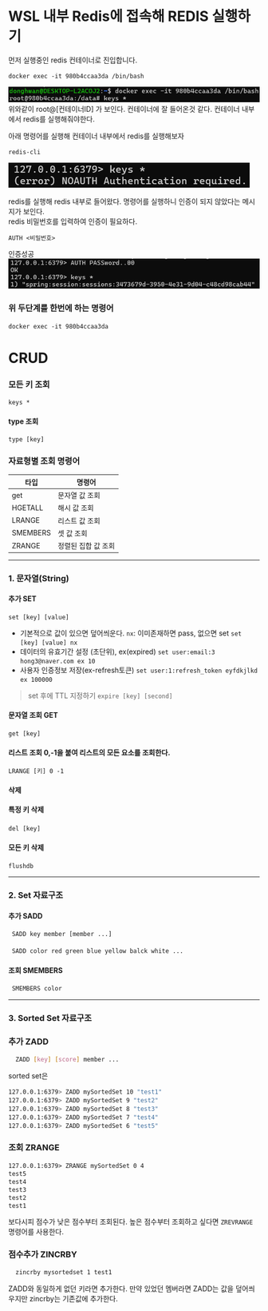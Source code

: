 # WSL 내부 Redis에 접속해 REDIS 실행하기

먼저 실행중인 redis 컨테이너로 진입합니다.

```
docker exec -it 980b4ccaa3da /bin/bash
```

![alt text](/resources/img/image.png)
위와같이 root@[컨테이너ID] 가 보인다. 컨테이너에 잘 들어온것 같다.
컨테이너 내부에서 redis를 실행해줘야한다.

아래 명령어를 실행해 컨테이너 내부에서 redis를 실행해보자
```
redis-cli
```
![alt text](/resources/img/image-1.png)

redis를 실행해 redis 내부로 들어왔다. 
명령어를 실행하니 인증이 되지 않았다는 메시지가 보인다.  
redis 비밀번호를 입력하여 인증이 필요하다.
```
AUTH <비밀번호>
```

인증성공
![alt text](/resources/img/image-2.png)


### 위 두단계를 한번에 하는 명령어
```
docker exec -it 980b4ccaa3da
```
# CRUD

### 모든 키 조회
```
keys *
```

#### type 조회 
```
type [key]
```


### 자료형별 조회 명령어

타입|명령어
--|--
get| 문자열 값 조회
HGETALL| 해시 값 조회
LRANGE| 리스트 값 조회
SMEMBERS| 셋 값 조회
ZRANGE| 정렬된 집합 값 조회
---
### 1. 문자열(String)
#### 추가 SET 
```
set [key] [value]
```
- 기본적으로 값이 있으면 덮어씌운다. `nx`: 이미존재하면 pass, 없으면 set
  `set [key] [value] nx`  
- 데이터의 유효기간 설정 (초단위), ex(expired)
  `set user:email:3 hong3@naver.com ex 10`
- 사용자 인증정보 저장(ex-refresh토큰)
  `set user:1:refresh_token eyfdkjlkd ex 100000`

> set 후에 TTL 지정하기 
> `expire [key] [second]`


#### 문자열 조회 GET
```
get [key]
```


#### 리스트 조회 0,-1을 붙여 리스트의 모든 요소를 조회한다.
```
LRANGE [키] 0 -1
```

#### 삭제
#### 특정 키 삭제
`del [key]`
#### 모든 키 삭제
`flushdb`

---

### 2. Set 자료구조
#### 추가 SADD
``` bash
 SADD key member [member ...]

 SADD color red green blue yellow balck white ...
```

#### 조회 SMEMBERS
```bash
 SMEMBERS color
```
---
### 3. Sorted Set 자료구조
### 추가 ZADD
```bash
  ZADD [key] [score] member ...
```

sorted set은 

``` bash
127.0.0.1:6379> ZADD mySortedSet 10 "test1"
127.0.0.1:6379> ZADD mySortedSet 9 "test2"
127.0.0.1:6379> ZADD mySortedSet 8 "test3"
127.0.0.1:6379> ZADD mySortedSet 7 "test4"
127.0.0.1:6379> ZADD mySortedSet 6 "test5"
```

### 조회 ZRANGE
```
127.0.0.1:6379> ZRANGE mySortedSet 0 4
test5
test4
test3
test2
test1
```

보다시피 점수가 낮은 점수부터 조회된다. 
높은 점수부터 조회하고 싶다면 `ZREVRANGE` 명령어를 사용한다.

### 점수추가 ZINCRBY
```bash
  zincrby mysortedset 1 test1 
```
ZADD와 동일하게 없던 키라면 추가한다. 
만약 있었던 멤버라면 ZADD는 값을 덮어씌우지만 zincrby는 기존값에 추가한다.